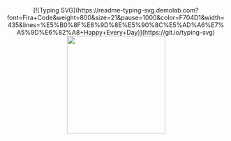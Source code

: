 <div align="center">
  [![Typing SVG](https://readme-typing-svg.demolab.com?font=Fira+Code&weight=800&size=21&pause=1000&color=F704D1&width=435&lines=%E5%B0%8F%E6%9D%8E%E5%90%8C%E5%AD%A6%E7%A5%9D%E6%82%A8+Happy+Every+Day)](https://git.io/typing-svg)
  <!-- knock code pictures 敲代码的图片 -->
  <picture>
    <source media="(prefers-color-scheme: dark)" srcset="https://cdn.jsdelivr.net/gh/sun0225SUN/sun0225SUN/assets/images/coding.gif" />
    <source media="(prefers-color-scheme: light)" srcset="https://cdn.jsdelivr.net/gh/sun0225SUN/sun0225SUN/assets/images/developer.svg" height="225px" />
    <img src="https://cdn.jsdelivr.net/gh/sun0225SUN/sun0225SUN/assets/images/coding.gif" />
  </picture>
</div>  
